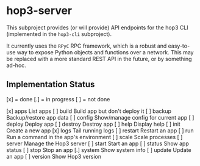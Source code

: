 # hop3-server

This subproject provides (or will provide) API endpoints for the hop3 CLI (implemented in the `hop3-cli` subproject).

It currently uses the `RPyC` RPC framework, which is a robust and easy-to-use way to expose Python objects and functions over a network. This may be replaced with a more standard REST API in the future, or by something ad-hoc.


## Implementation Status

[x] = done
[.] = in progress
[ ] = not done

[x] apps              List apps
[ ] build             Build app but don't deploy it
[ ] backup            Backup/restore app data
[ ] config            Show/manage config for current app
[ ] deploy            Deploy app
[ ] destroy           Destroy app
[ ] help              Display help
[ ] init              Create a new app
[x] logs              Tail running logs
[ ] restart           Restart an app
[ ] run               Run a command in the app's environment
[ ] scale             Scale processes
[ ] server            Manage the Hop3 server
[ ] start             Start an app
[ ] status            Show app status
[ ] stop              Stop an app
[.] system            Show system info
[ ] update            Update an app
[ ] version           Show Hop3 version
